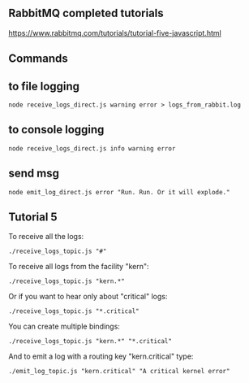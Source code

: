 ## RabbitMQ completed tutorials
https://www.rabbitmq.com/tutorials/tutorial-five-javascript.html

## Commands

## to file logging
`node receive_logs_direct.js warning error > logs_from_rabbit.log`

## to console logging
`node receive_logs_direct.js info warning error`

## send msg
`node emit_log_direct.js error "Run. Run. Or it will explode."`

## Tutorial 5

To receive all the logs:

`./receive_logs_topic.js "#"`

To receive all logs from the facility "kern":

`./receive_logs_topic.js "kern.*"`

Or if you want to hear only about "critical" logs:

`./receive_logs_topic.js "*.critical"`

You can create multiple bindings:

`./receive_logs_topic.js "kern.*" "*.critical"`

And to emit a log with a routing key "kern.critical" type:

`./emit_log_topic.js "kern.critical" "A critical kernel error"`
